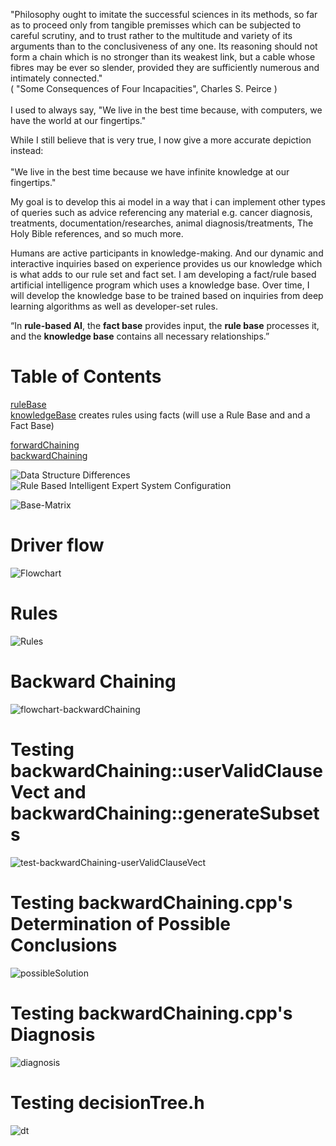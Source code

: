 "Philosophy ought to imitate the successful sciences in its methods, so far as to proceed only from tangible premisses which can be
subjected to careful scrutiny, and to trust rather to the multitude and variety of its arguments than to the conclusiveness
of any one. Its reasoning should not form a chain which is no stronger than its weakest link, but a cable whose fibres may
be ever so slender, provided they are sufficiently numerous and intimately connected." <br> ( "Some Consequences of Four Incapacities", Charles S. Peirce ) <br><br>
I used to always say, "We live in the best time because, with computers, we have the world at our fingertips."
 
While I still believe that is very true, I now give a more accurate depiction instead:<br><br>
"We live in the best time because we have infinite knowledge at our fingertips."

My goal is to develop this ai model in a way that 
i can implement other types of queries such as advice referencing any material e.g. cancer diagnosis, treatments, documentation/researches, animal diagnosis/treatments, The Holy Bible references, and so much more.

Humans are active participants in knowledge-making. And our dynamic and interactive inquiries based on experience provides us our knowledge which is what adds to our rule set and fact set. I am developing a fact/rule based artificial intelligence program which uses a knowledge base. Over time, I will develop the knowledge base to be trained based on inquiries from deep learning algorithms as well as developer-set rules.

“In **rule-based AI**, the **fact base** provides input, the **rule base** processes it, and the **knowledge base** contains all necessary relationships.”

# Table of Contents
[ruleBase](/ai-cancer-treatment/ruleBase/) <br>
[knowledgeBase](/ai-cancer-treatment/knowledgeBase/) creates rules using facts (will use a Rule Base and and a Fact Base) <br>

[forwardChaining](/ai-cancer-treatment/forwardChaining/) <br>
[backwardChaining](/ai-cancer-treatment/backwardChaining/) <br>

![Data Structure Differences](data-structure-differences.png)
![Rule Based Intelligent Expert System Configuration](rule-based-intelligent-expert-system-config.png)

![Base-Matrix](knowledgeBase-RuleBase-FactBase-chart.png)

# Driver flow
![Flowchart](drawio.drawio.png)

# Rules
![Rules](SS0.png) <br>

# Backward Chaining
![flowchart-backwardChaining](/ai-cancer-treatment/backwardChaining/flowchart-backwardChaining.png) <br>

# Testing backwardChaining::userValidClauseVect and backwardChaining::generateSubsets
![test-backwardChaining-userValidClauseVect](/ai-cancer-treatment/backwardChaining/test-backwardChaining-generateSubsets.png) <br>

# Testing backwardChaining.cpp's Determination of Possible Conclusions
![possibleSolution](/ai-cancer-treatment/backwardChaining/test-backwardChaining-possibleConclusions.png)

# Testing backwardChaining.cpp's Diagnosis
![diagnosis](/ai-cancer-treatment/backwardChaining/test-backwardChaining-diagnosis.png)

# Testing decisionTree.h
![dt](/ai-cancer-treatment/decisionTree/test-decisionTree.png)
